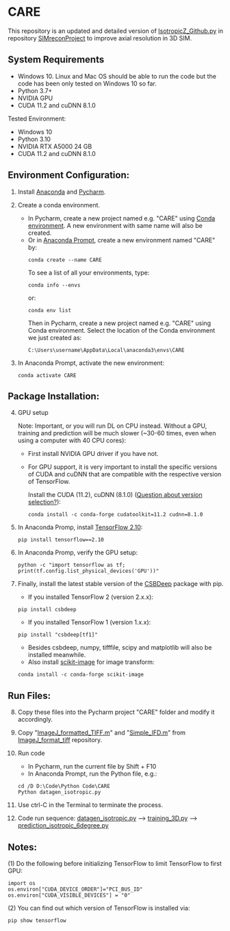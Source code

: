 # CARE

This repository is an updated and detailed version of [IsotropicZ_Github.py](https://github.com/eexuesong/SIMreconProject/tree/main/DeepLearning) in repository [SIMreconProject](https://github.com/eexuesong/SIMreconProject) to improve axial resolution in 3D SIM.

## System Requirements

- Windows 10. Linux and Mac OS should be able to run the code but the code has been only tested on Windows 10 so far.
- Python 3.7+
- NVIDIA GPU
- CUDA 11.2 and cuDNN 8.1.0

Tested Environment:

- Windows 10
- Python 3.10
- NVIDIA RTX A5000 24 GB
- CUDA 11.2 and cuDNN 8.1.0

## Environment Configuration:
1. Install [Anaconda](https://www.anaconda.com/download) and [Pycharm](https://www.jetbrains.com/pycharm/download/#section=windows).

2. Create a conda environment.
    - In Pycharm, create a new project named e.g. "CARE" using [Conda environment](https://www.jetbrains.com/help/pycharm/conda-support-creating-conda-virtual-environment.html). A new environment with same name will also be created.
    - Or in [Anaconda Prompt](https://conda.io/projects/conda/en/latest/user-guide/getting-started.html), create a new environment named "CARE" by:
        ```posh
        conda create --name CARE
        ```
        To see a list of all your environments, type:
        ```posh
        conda info --envs
        ```
        or:
        ```posh
        conda env list
        ```
        Then in Pycharm, create a new project named e.g. "CARE" using Conda environment.
        Select the location of the Conda environment we just created as:
        ```posh
        C:\Users\username\AppData\Local\anaconda3\envs\CARE
        ```

3. In Anaconda Prompt, activate the new environment:
    ```posh
    conda activate CARE
    ```

## Package Installation:
4. GPU setup
    
    Note: Important, or you will run DL on CPU instead. Without a GPU, training and prediction will be much slower (~30-60 times, even when using a computer with 40 CPU cores):
    
    - First install NVIDIA GPU driver if you have not.

    - For GPU support, it is very important to install the specific versions of CUDA and cuDNN that are compatible with the respective version of TensorFlow.
        
        Install the CUDA (11.2), cuDNN (8.1.0) ([Question about version selection?](https://www.tensorflow.org/install/source_windows#gpu:)):
        ```posh
        conda install -c conda-forge cudatoolkit=11.2 cudnn=8.1.0
        ```

5. In Anaconda Promp, install [TensorFlow 2.10](https://pypi.org/project/tensorflow/2.10.0/):
    ```posh
    pip install tensorflow==2.10
    ```

6. In Anaconda Promp, verify the GPU setup:
    ```posh
    python -c "import tensorflow as tf; print(tf.config.list_physical_devices('GPU'))"
    ```
    
7. Finally, install the latest stable version of the [CSBDeep](https://pypi.org/project/csbdeep/) package with pip.
    - If you installed TensorFlow 2 (version 2.x.x):
    ```posh
    pip install csbdeep
    ```
    - If you installed TensorFlow 1 (version 1.x.x):
    ```posh
    pip install "csbdeep[tf1]"
    ```
    - Besides csbdeep, numpy, tifffile, scipy and matplotlib will also be installed meanwhile.
    - Also install [scikit-image](https://pypi.org/project/scikit-image/) for image transform:
    ```posh
    conda install -c conda-forge scikit-image
    ```
## Run Files:
8. Copy these files into the Pycharm project "CARE" folder and modify it accordingly.

9. Copy "[ImageJ_formatted_TIFF.m](https://github.com/eexuesong/ImageJ_format_tiff/blob/main/ImageJ_formatted_TIFF.m)" and "[Simple_IFD.m](https://github.com/eexuesong/ImageJ_format_tiff/blob/main/Simple_IFD.m)" from [ImageJ_format_tiff](https://github.com/eexuesong/ImageJ_format_tiff.git) repository.

10. Run code
     - In Pycharm, run the current file by Shift + F10
     - In Anaconda Prompt, run the Python file, e.g.:
     ```posh
     cd /D D:\Code\Python Code\CARE
     Python datagen_isotropic.py
     ```

11. Use ctrl-C in the Terminal to terminate the process.

12. Code run sequence: [datagen_isotropic.py](https://github.com/eexuesong/CARE/blob/main/datagen_isotropic.py) --> [training_3D.py](https://github.com/eexuesong/CARE/blob/main/training_3D.py) --> [prediction_isotropic_6degree.py](https://github.com/eexuesong/CARE/blob/main/prediction_isotropic_6degree.py)

## Notes:
 (1) Do the following before initializing TensorFlow to limit TensorFlow to first GPU:
 
    import os
    os.environ["CUDA_DEVICE_ORDER"]="PCI_BUS_ID"
    os.environ["CUDA_VISIBLE_DEVICES"] = "0"

 (2) You can find out which version of TensorFlow is installed via:

    pip show tensorflow

